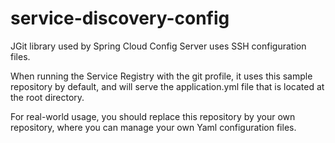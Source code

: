 # service-discovery-config
JGit library used by Spring Cloud Config Server uses SSH configuration files. 

When running the Service Registry with the git profile, it uses this sample repository by default, and will serve the application.yml file that is located at the root directory.

For real-world usage, you should replace this repository by your own repository, where you can manage your own Yaml configuration files.
